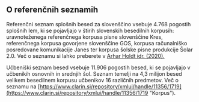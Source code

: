 ## O referenčnih seznamih

Referenčni seznam splošnih besed za slovenščino vsebuje 4.768 pogostih splošnih lem, ki se pojavljajo v štirih
slovenskih besedilnih korpusih: uravnoteženega referenčnega korpusa pisne slovenščine Kres, referenčnega korpusa
govorjene slovenščine GOS, korpusa računalniško posredovane komunikacije Janes ter korpusa šolske pisne produkcije Šolar
2.0. Več o seznamu si lahko preberete
v [Arhar Holdt idr. (2020).](https://nl.ijs.si/jtdh20/pdf/JT-DH_2020_Arhar-Holdt-et-al_Referencni-seznam-pogostih-splosnih-besed-za-slovenscino.pdf "Prispevek Referenčni seznam pogostih splošnih besed za slovenščino")

Učbeniški seznam besed vsebuje 11.906 pogostih besed, ki se pojavljajo v učbenikih osnovnih in srednjih šol. Seznam
temelji na 4,3 milijon besed velikem besedilnem korpusu učbenikov 16 različnih predmetov. Več o seznamu
na [https://www.clarin.si/repository/xmlui/handle/11356/1719](https://www.clarin.si/repository/xmlui/handle/11356/1719 "Korpus").
